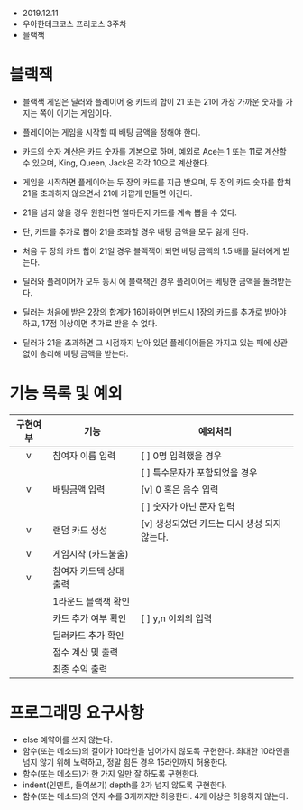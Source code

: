 - 2019.12.11
- 우아한테크코스 프리코스 3주차
- 블랙잭
# 블랙잭
- 블랙잭 게임은 딜러와 플레이어 중 카드의 합이 21 또는 21에 가장 가까운 
  숫자를 가지는 쪽이 이기는 게임이다.
- 플레이어는 게임을 시작할 때 배팅 금액을 정해야 한다. 
- 카드의 숫자 계산은 카드 숫자를 기본으로 하며, 
  예외로 Ace는 1 또는 11로 계산할 수 있으며, 
  King, Queen, Jack은 각각 10으로 계산한다.

- 게임을 시작하면 플레이어는 두 장의 카드를 지급 받으며, 
  두 장의 카드 숫자를 합쳐 21을 초과하지 않으면서 21에 가깝게 만들면 이긴다. 
- 21을 넘지 않을 경우 원한다면 얼마든지 카드를 계속 뽑을 수 있다. 
- 단, 카드를 추가로 뽑아 21을 초과할 경우 배팅 금액을 모두 잃게 된다.
- 처음 두 장의 카드 합이 21일 경우 블랙잭이 되면 베팅 금액의 1.5 배를 딜러에게 받는다. 
- 딜러와 플레이어가 모두 동시 에 블랙잭인 경우 플레이어는 베팅한 금액을 돌려받는다.

- 딜러는 처음에 받은 2장의 합계가 16이하이면 반드시 1장의 카드를 추가로 받아야 하고, 
  17점 이상이면 추가로 받을 수 없다. 
- 딜러가 21을 초과하면 그 시점까지 남아 있던 플레이어들은 
  가지고 있는 패에 상관 없이 승리해 베팅 금액을 받는다.



# 기능 목록 및 예외
|구현여부| 기능           | 예외처리 |
|:---:|---            |---   |
|v| 참여자 이름 입력      | [ ] 0명 입력했을 경우|
| |                    | [ ] 특수문자가 포함되었을 경우|
|v| 배팅금액 입력         | [v] 0 혹은 음수 입력 |
| |                    | [ ] 숫자가 아닌 문자 입력 |
|v|랜덤 카드 생성          | [v] 생성되었던 카드는 다시 생성 되지 않는다. |
|v| 게임시작 (카드불출) |  |
|v| 참여자 카드덱 상태 출력 |  |
| | 1라운드 블랙잭 확인 | |
| | 카드 추가 여부 확인     | [ ] y,n 이외의 입력 |
| | 딜러카드 추가 확인 |  |
| | 점수 계산 및 출력 |  |
| | 최종 수익 출력 | |


# 프로그래밍 요구사항
- else 예약어를 쓰지 않는다.
- 함수(또는 메소드)의 길이가 10라인을 넘어가지 않도록 구현한다.
  최대한 10라인을 넘지 않기 위해 노력하고, 정말 힘든 경우 15라인까지 허용한다. 
- 함수(또는 메소드)가 한 가지 일만 잘 하도록 구현한다.
- indent(인덴트, 들여쓰기) depth를 2가 넘지 않도록 구현한다.
- 함수(또는 메소드)의 인자 수를 3개까지만 허용한다. 
  4개 이상은 허용하지 않는다.
